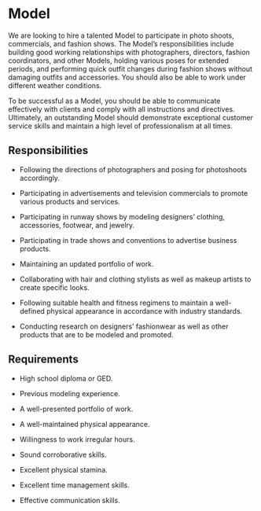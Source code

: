 # Model

We are looking to hire a talented Model to participate in photo shoots, commercials, and fashion shows. The Model’s responsibilities include building good working relationships with photographers, directors, fashion coordinators, and other Models, holding various poses for extended periods, and performing quick outfit changes during fashion shows without damaging outfits and accessories. You should also be able to work under different weather conditions.

To be successful as a Model, you should be able to communicate effectively with clients and comply with all instructions and directives. Ultimately, an outstanding Model should demonstrate exceptional customer service skills and maintain a high level of professionalism at all times.

## Responsibilities

* Following the directions of photographers and posing for photoshoots accordingly.

* Participating in advertisements and television commercials to promote various products and services.

* Participating in runway shows by modeling designers’ clothing, accessories, footwear, and jewelry.

* Participating in trade shows and conventions to advertise business products.

* Maintaining an updated portfolio of work.

* Collaborating with hair and clothing stylists as well as makeup artists to create specific looks.

* Following suitable health and fitness regimens to maintain a well-defined physical appearance in accordance with industry standards.

* Conducting research on designers’ fashionwear as well as other products that are to be modeled and promoted.

## Requirements

* High school diploma or GED.

* Previous modeling experience.

* A well-presented portfolio of work.

* A well-maintained physical appearance.

* Willingness to work irregular hours.

* Sound corroborative skills.

* Excellent physical stamina.

* Excellent time management skills.

* Effective communication skills.

